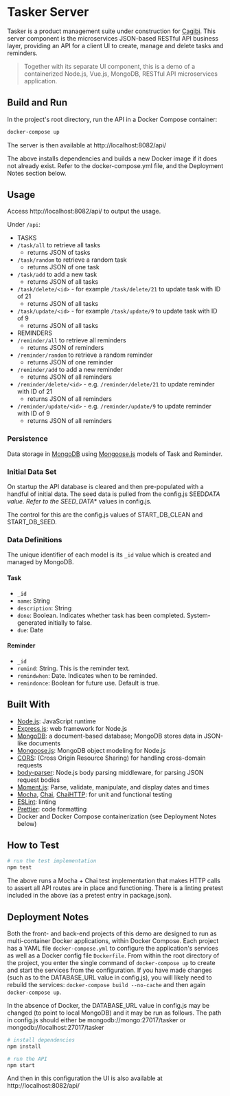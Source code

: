 # Tasker Server

Tasker is a product management suite under construction for [Cagibi](https://cagibilit.com/). This server component is the microservices JSON-based RESTful API business layer, providing an API for a client UI to create, manage and delete tasks and reminders.

> Together with its separate UI component, this is a demo of a containerized Node.js, Vue.js, MongoDB, RESTful API microservices application.

## Build and Run

In the project's root directory, run the API in a Docker Compose container:

```bash
docker-compose up
```

The server is then available at http://localhost:8082/api/

The above installs dependencies and builds a new Docker image if it does not already exist. Refer to the docker-compose.yml file, and the Deployment Notes section below.

## Usage

Access http://localhost:8082/api/ to output the usage.

Under `/api`:

-   TASKS
-   `/task/all` to retrieve all tasks
    -   returns JSON of tasks
-   `/task/random` to retrieve a random task
    -   returns JSON of one task
-   `/task/add` to add a new task
    -   returns JSON of all tasks
-   `/task/delete/<id>` - for example `/task/delete/21` to update task with ID of 21
    -   returns JSON of all tasks
-   `/task/update/<id>` - for example `/task/update/9` to update task with ID of 9
    -   returns JSON of all tasks
-   REMINDERS
-   `/reminder/all` to retrieve all reminders
    -   returns JSON of reminders
-   `/reminder/random` to retrieve a random reminder
    -   returns JSON of one reminder
-   `/reminder/add` to add a new reminder
    -   returns JSON of all reminders
-   `/reminder/delete/<id>` - e.g. `/reminder/delete/21` to update reminder with ID of 21
    -   returns JSON of all reminders
-   `/reminder/update/<id>` - e.g. `/reminder/update/9` to update reminder with ID of 9
    -   returns JSON of all reminders

### Persistence

Data storage in [MongoDB](https://www.mongodb.com/) using [Mongoose.js](https://mongoosejs.com/) models of Task and Reminder.

### Initial Data Set

On startup the API database is cleared and then pre-populated with a handful of initial data. The seed data is pulled from the config.js SEED*DATA value. Refer to the SEED_DATA*\* values in config.js.

The control for this are the config.js values of START_DB_CLEAN and START_DB_SEED.

### Data Definitions

The unique identifier of each model is its `_id` value which is created and managed by MongoDB.

#### Task

-   `_id`
-   `name`: String
-   `description`: String
-   `done`: Boolean. Indicates whether task has been completed. System-generated initially to false.
-   `due`: Date

#### Reminder

-   `_id`
-   `remind`: String. This is the reminder text.
-   `remindwhen`: Date. Indicates when to be reminded.
-   `remindonce`: Boolean for future use. Default is true.

## Built With

-   [Node.js](https://nodejs.org/en/): JavaScript runtime
-   [Express.js](http://expressjs.com/): web framework for Node.js
-   [MongoDB](https://www.mongodb.com/): a document-based database; MongoDB stores data in JSON-like documents
-   [Mongoose.js](https://mongoosejs.com/): MongoDB object modeling for Node.js
-   [CORS](https://www.npmjs.com/package/cors): (Cross Origin Resource Sharing) for handling cross-domain requests
-   [body-parser](https://www.npmjs.com/package/body-parser): Node.js body parsing middleware, for parsing JSON request bodies
-   [Moment.js](https://momentjs.com/): Parse, validate, manipulate, and display dates and times
-   [Mocha](https://mochajs.org/), [Chai](https://www.chaijs.com/), [ChaiHTTP](https://www.chaijs.com/plugins/chai-http/): for unit and functional testing
-   [ESLint](https://eslint.org/): linting
-   [Prettier](https://prettier.io/): code formatting
-   Docker and Docker Compose containerization (see Deployment Notes below)

## How to Test

```bash
# run the test implementation
npm test

```

The above runs a Mocha + Chai test implementation that makes HTTP calls to assert all API routes are in place and functioning.
There is a linting pretest included in the above (as a pretest entry in package.json).

## Deployment Notes

Both the front- and back-end projects of this demo are designed to run as multi-container Docker applications, within Docker Compose. Each project has a YAML file `docker-compose.yml` to configure the application's services as well as a Docker config file `Dockerfile`. From within the root directory of the project, you enter the single command of `docker-compose up` to create and start the services from the configuration. If you have made changes (such as to the DATABASE_URL value in config.js), you will likely need to rebuild the services: `docker-compose build --no-cache` and then again `docker-compose up`.

In the absence of Docker, the DATABASE_URL value in config.js may be changed (to point to local MongoDB) and it may be run as follows. The path in config.js should either be mongodb://mongo:27017/tasker or mongodb://localhost:27017/tasker

```bash
# install dependencies
npm install

# run the API
npm start
```

And then in this configuration the UI is also available at http://localhost:8082/api/
